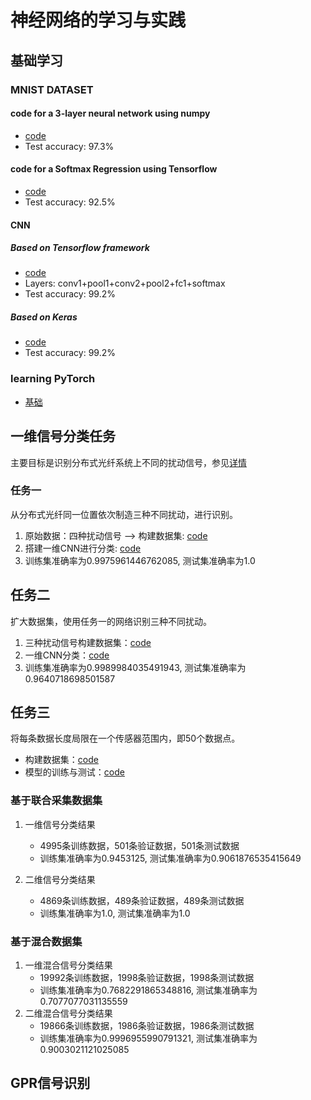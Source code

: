 # 神经网络的学习与实践
## 基础学习
### MNIST DATASET
#### code for a 3-layer neural network using numpy
- [code](https://github.com/lllssf/NN-implemantation/blob/master/MNIST/3_layers_NN.py)
- Test accuracy: 97.3%
#### code for a Softmax Regression using Tensorflow
- [code](https://github.com/lllssf/NN-implemantation/blob/master/MNIST/sigle_softmax_regression.py) 
- Test accuracy: 92.5%
#### CNN 
##### Based on Tensorflow framework
- [code](https://github.com/lllssf/NN-implemantation/blob/master/MNIST/CNN.py)
- Layers: conv1+pool1+conv2+pool2+fc1+softmax
- Test accuracy: 99.2%
##### Based on Keras
- [code](https://github.com/lllssf/NN-implemantation/blob/master/MNIST/CNN_keras.py)
- Test accuracy: 99.2%
### learning PyTorch
- [基础](https://github.com/lllssf/NN-implemantation/blob/master/torch_tutor.ipynb)

## 一维信号分类任务
主要目标是识别分布式光纤系统上不同的扰动信号，参见[详情](https://github.com/lllssf/NN-implemantation/tree/master/wave_classify)
### 任务一
从分布式光纤同一位置依次制造三种不同扰动，进行识别。
1. 原始数据：四种扰动信号 --> 构建数据集: [code](https://github.com/lllssf/NN-implemantation/blob/master/wave_classify/STEP1/wave_dataset.ipynb)
2. 搭建一维CNN进行分类: [code](https://github.com/lllssf/NN-implemantation/blob/master/wave_classify/STEP1/wave_classify.ipynb)
3. 训练集准确率为0.9975961446762085, 测试集准确率为1.0

## 任务二

扩大数据集，使用任务一的网络识别三种不同扰动。
1. 三种扰动信号构建数据集：[code](https://github.com/lllssf/NN-implemantation/blob/master/wave_classify/STEP2/wave_dataset-Copy1.ipynb)
2. 一维CNN分类：[code](https://github.com/lllssf/NN-implemantation/blob/master/wave_classify/STEP2/wave_classify-Copy1.ipynb)
3. 训练集准确率为0.9989984035491943, 测试集准确率为0.9640718698501587
   
## 任务三

将每条数据长度局限在一个传感器范围内，即50个数据点。
- 构建数据集：[code](https://github.com/lllssf/NN-implemantation/blob/master/wave_classify/STEP3/wave_dataset.ipynb)
- 模型的训练与测试：[code](https://github.com/lllssf/NN-implemantation/blob/master/wave_classify/STEP3/wave_classify.ipynb)
### 基于联合采集数据集
1. 一维信号分类结果
    - 4995条训练数据，501条验证数据，501条测试数据
    - 训练集准确率为0.9453125, 测试集准确率为0.9061876535415649

2. 二维信号分类结果
    - 4869条训练数据，489条验证数据，489条测试数据 
    - 训练集准确率为1.0, 测试集准确率为1.0

### 基于混合数据集
1. 一维混合信号分类结果
    - 19992条训练数据，1998条验证数据，1998条测试数据
    - 训练集准确率为0.7682291865348816, 测试集准确率为0.7077077031135559
2. 二维混合信号分类结果
    - 19866条训练数据，1986条验证数据，1986条测试数据
    - 训练集准确率为0.9996955990791321, 测试集准确率为0.9003021121025085

## GPR信号识别

